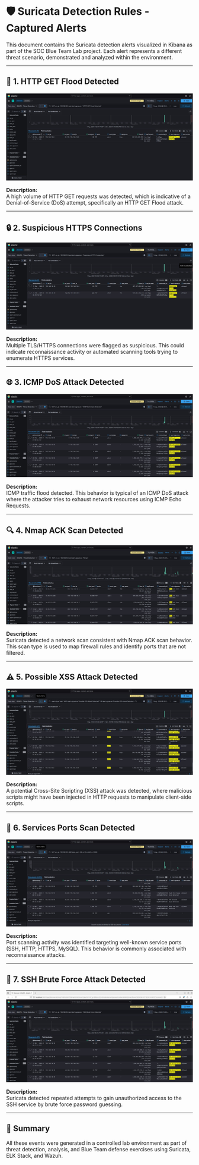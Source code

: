 
# 🛡️ Suricata Detection Rules - Captured Alerts

This document contains the Suricata detection alerts visualized in Kibana as part of the SOC Blue Team Lab project. Each alert represents a different threat scenario, demonstrated and analyzed within the environment.

---

## 🚀 1. HTTP GET Flood Detected

![HTTP GET Flood Detected](../../images/HTTPSGETFloodDetected.jpg)

**Description:**  
A high volume of HTTP GET requests was detected, which is indicative of a Denial-of-Service (DoS) attempt, specifically an HTTP GET Flood attack.

---

## 🔒 2. Suspicious HTTPS Connections

![Suspicious HTTPS Connections](../../images/HTTPSSuspiciousConnections.jpg)

**Description:**  
Multiple TLS/HTTPS connections were flagged as suspicious. This could indicate reconnaissance activity or automated scanning tools trying to enumerate HTTPS services.

---

## 🌐 3. ICMP DoS Attack Detected

![ICMP DoS Attack Detected](../../images/ICMPDoSAttackDetected.jpg)

**Description:**  
ICMP traffic flood detected. This behavior is typical of an ICMP DoS attack where the attacker tries to exhaust network resources using ICMP Echo Requests.

---

## 🔍 4. Nmap ACK Scan Detected

![Nmap ACK Scan Detected](../../images/NMAPAckScanDetected.jpg)

**Description:**  
Suricata detected a network scan consistent with Nmap ACK scan behavior. This scan type is used to map firewall rules and identify ports that are not filtered.

---

## ⚠️ 5. Possible XSS Attack Detected

![Possible XSS Attack Detected](../../images/PossibleXSSAttackDetected.jpg)

**Description:**  
A potential Cross-Site Scripting (XSS) attack was detected, where malicious scripts might have been injected in HTTP requests to manipulate client-side scripts.

---

## 🧩 6. Services Ports Scan Detected

![Services Ports Scan Detected](../../images/ServicesPortsScanDetected.jpg)

**Description:**  
Port scanning activity was identified targeting well-known service ports (SSH, HTTP, HTTPS, MySQL). This behavior is commonly associated with reconnaissance attacks.

---

## 🔑 7. SSH Brute Force Attack Detected

![SSH Brute Force Attack Detected](../../images/SSHBruteForceDetected.jpg)

**Description:**  
Suricata detected repeated attempts to gain unauthorized access to the SSH service by brute force password guessing.

---

## 📄 Summary

All these events were generated in a controlled lab environment as part of threat detection, analysis, and Blue Team defense exercises using Suricata, ELK Stack, and Wazuh.

